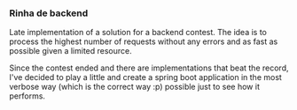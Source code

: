 ### Rinha de backend

Late implementation of a solution for a backend contest. 
The idea is to process the highest number of requests without any errors and as fast as possible given a limited resource.

Since the contest ended and there are implementations that beat the record, I've decided to
play a little and create a spring boot application in the most verbose way (which is the correct way :p)
possible just to see how it performs.
